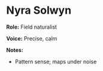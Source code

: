 # Nyra Solwyn

**Role:** Field naturalist

**Voice:** Precise, calm

**Notes:**
- Pattern sense; maps under noise
